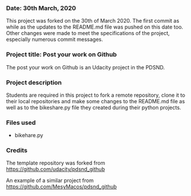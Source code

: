 ### Date: 30th March, 2020

This project was forked on the 30th of March 2020. The first commit as while as the updates to the README.md file was pushed on this date too. Other changes were made to meet the specifications of the project, especially numerous commit messages.

### Project title: Post your work on Github

The post your work on Github is an Udacity project in the PDSND.

### Project description

Students are required in this project to fork a remote repository, clone it to their local repositories and make some changes to the README.md file as well as to the bikeshare.py file they created during their python projects.

### Files used

- bikehare.py

### Credits

The template repository was forked from https://github.com/udacity/pdsnd_github

An example of a similar project from https://github.com/MesyMacos/pdsnd_github
